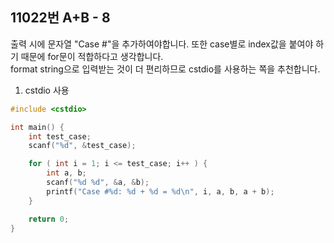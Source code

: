 11022번 A+B - 8
--------------

출력 시에 문자열 "Case #"을 추가하여야합니다. 또한 case별로 index값을 붙여야 하기 때문에 for문이 적합하다고 생각합니다.  
format string으로 입력받는 것이 더 편리하므로 cstdio를 사용하는 쪽을 추천합니다.

1. cstdio 사용

~~~ cpp
#include <cstdio>

int main() {
    int test_case;
    scanf("%d", &test_case);

    for ( int i = 1; i <= test_case; i++ ) {
        int a, b;
        scanf("%d %d", &a, &b);
        printf("Case #%d: %d + %d = %d\n", i, a, b, a + b);
    }

    return 0;
}
~~~